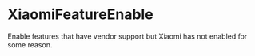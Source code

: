 # XiaomiFeatureEnable
Enable features that have vendor support but Xiaomi has not enabled for some reason.
